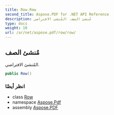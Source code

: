 ```yaml
---
title: Row.Row
second_title: Aspose.PDF for .NET API Reference
description: مُنشئ الصف. المُنشئ الافتراضي
type: docs
weight: 10
url: /ar/net/aspose.pdf/row/row/
---
```

## مُنشئ الصف

المُنشئ الافتراضي.

```csharp
public Row()
```

### انظر أيضًا

* class [Row](../)
* namespace [Aspose.Pdf](../../../aspose.pdf/)
* assembly [Aspose.PDF](../../../)